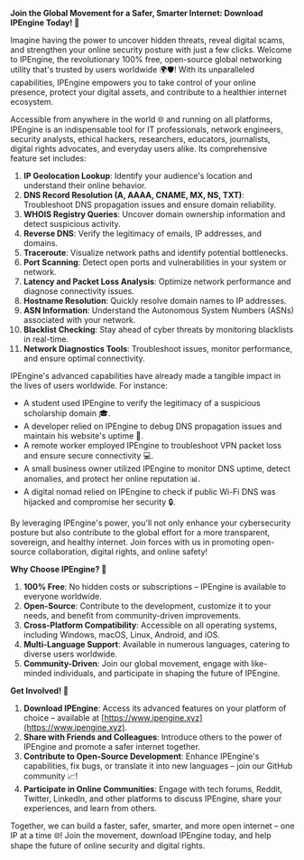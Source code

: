 **Join the Global Movement for a Safer, Smarter Internet: Download IPEngine Today! 🚀**

Imagine having the power to uncover hidden threats, reveal digital scams, and strengthen your online security posture with just a few clicks. Welcome to IPEngine, the revolutionary 100% free, open-source global networking utility that's trusted by users worldwide 🌍🛡️! With its unparalleled capabilities, IPEngine empowers you to take control of your online presence, protect your digital assets, and contribute to a healthier internet ecosystem.

Accessible from anywhere in the world 🌐 and running on all platforms, IPEngine is an indispensable tool for IT professionals, network engineers, security analysts, ethical hackers, researchers, educators, journalists, digital rights advocates, and everyday users alike. Its comprehensive feature set includes:

1. **IP Geolocation Lookup**: Identify your audience's location and understand their online behavior.
2. **DNS Record Resolution (A, AAAA, CNAME, MX, NS, TXT)**: Troubleshoot DNS propagation issues and ensure domain reliability.
3. **WHOIS Registry Queries**: Uncover domain ownership information and detect suspicious activity.
4. **Reverse DNS**: Verify the legitimacy of emails, IP addresses, and domains.
5. **Traceroute**: Visualize network paths and identify potential bottlenecks.
6. **Port Scanning**: Detect open ports and vulnerabilities in your system or network.
7. **Latency and Packet Loss Analysis**: Optimize network performance and diagnose connectivity issues.
8. **Hostname Resolution**: Quickly resolve domain names to IP addresses.
9. **ASN Information**: Understand the Autonomous System Numbers (ASNs) associated with your network.
10. **Blacklist Checking**: Stay ahead of cyber threats by monitoring blacklists in real-time.
11. **Network Diagnostics Tools**: Troubleshoot issues, monitor performance, and ensure optimal connectivity.

IPEngine's advanced capabilities have already made a tangible impact in the lives of users worldwide. For instance:

* A student used IPEngine to verify the legitimacy of a suspicious scholarship domain 🎓.
* A developer relied on IPEngine to debug DNS propagation issues and maintain his website's uptime 🚀.
* A remote worker employed IPEngine to troubleshoot VPN packet loss and ensure secure connectivity 💻.
* A small business owner utilized IPEngine to monitor DNS uptime, detect anomalies, and protect her online reputation 📊.
* A digital nomad relied on IPEngine to check if public Wi-Fi DNS was hijacked and compromise her security 🔒.

By leveraging IPEngine's power, you'll not only enhance your cybersecurity posture but also contribute to the global effort for a more transparent, sovereign, and healthy internet. Join forces with us in promoting open-source collaboration, digital rights, and online safety!

**Why Choose IPEngine? 🤔**

1. **100% Free**: No hidden costs or subscriptions – IPEngine is available to everyone worldwide.
2. **Open-Source**: Contribute to the development, customize it to your needs, and benefit from community-driven improvements.
3. **Cross-Platform Compatibility**: Accessible on all operating systems, including Windows, macOS, Linux, Android, and iOS.
4. **Multi-Language Support**: Available in numerous languages, catering to diverse users worldwide.
5. **Community-Driven**: Join our global movement, engage with like-minded individuals, and participate in shaping the future of IPEngine.

**Get Involved! 🌟**

1. **Download IPEngine**: Access its advanced features on your platform of choice – available at [https://www.ipengine.xyz](https://www.ipengine.xyz).
2. **Share with Friends and Colleagues**: Introduce others to the power of IPEngine and promote a safer internet together.
3. **Contribute to Open-Source Development**: Enhance IPEngine's capabilities, fix bugs, or translate it into new languages – join our GitHub community 📈!
4. **Participate in Online Communities**: Engage with tech forums, Reddit, Twitter, LinkedIn, and other platforms to discuss IPEngine, share your experiences, and learn from others.

Together, we can build a faster, safer, smarter, and more open internet – one IP at a time 🌐! Join the movement, download IPEngine today, and help shape the future of online security and digital rights.